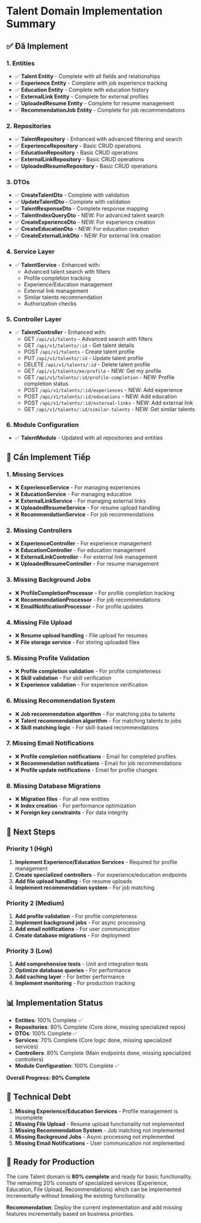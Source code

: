 # Talent Domain Implementation Summary

## ✅ Đã Implement

### 1. Entities

- ✅ **Talent Entity** - Complete with all fields and relationships
- ✅ **Experience Entity** - Complete with job experience tracking
- ✅ **Education Entity** - Complete with education history
- ✅ **ExternalLink Entity** - Complete for external profiles
- ✅ **UploadedResume Entity** - Complete for resume management
- ✅ **RecommendationJob Entity** - Complete for job recommendations

### 2. Repositories

- ✅ **TalentRepository** - Enhanced with advanced filtering and search
- ✅ **ExperienceRepository** - Basic CRUD operations
- ✅ **EducationRepository** - Basic CRUD operations
- ✅ **ExternalLinkRepository** - Basic CRUD operations
- ✅ **UploadedResumeRepository** - Basic CRUD operations

### 3. DTOs

- ✅ **CreateTalentDto** - Complete with validation
- ✅ **UpdateTalentDto** - Complete with validation
- ✅ **TalentResponseDto** - Complete response mapping
- ✅ **TalentIndexQueryDto** - NEW: For advanced talent search
- ✅ **CreateExperienceDto** - NEW: For experience creation
- ✅ **CreateEducationDto** - NEW: For education creation
- ✅ **CreateExternalLinkDto** - NEW: For external link creation

### 4. Service Layer

- ✅ **TalentService** - Enhanced with:
  - Advanced talent search with filters
  - Profile completion tracking
  - Experience/Education management
  - External link management
  - Similar talents recommendation
  - Authorization checks

### 5. Controller Layer

- ✅ **TalentController** - Enhanced with:
  - GET `/api/v1/talents` - Advanced search with filters
  - GET `/api/v1/talents/:id` - Get talent details
  - POST `/api/v1/talents` - Create talent profile
  - PUT `/api/v1/talents/:id` - Update talent profile
  - DELETE `/api/v1/talents/:id` - Delete talent profile
  - GET `/api/v1/talents/me/profile` - NEW: Get my profile
  - GET `/api/v1/talents/:id/profile-completion` - NEW: Profile completion status
  - POST `/api/v1/talents/:id/experiences` - NEW: Add experience
  - POST `/api/v1/talents/:id/educations` - NEW: Add education
  - POST `/api/v1/talents/:id/external-links` - NEW: Add external link
  - GET `/api/v1/talents/:id/similar-talents` - NEW: Get similar talents

### 6. Module Configuration

- ✅ **TalentModule** - Updated with all repositories and entities

## 🔄 Cần Implement Tiếp

### 1. Missing Services

- ❌ **ExperienceService** - For managing experiences
- ❌ **EducationService** - For managing education
- ❌ **ExternalLinkService** - For managing external links
- ❌ **UploadedResumeService** - For resume upload handling
- ❌ **RecommendationService** - For job recommendations

### 2. Missing Controllers

- ❌ **ExperienceController** - For experience management
- ❌ **EducationController** - For education management
- ❌ **ExternalLinkController** - For external link management
- ❌ **UploadedResumeController** - For resume management

### 3. Missing Background Jobs

- ❌ **ProfileCompletionProcessor** - For profile completion tracking
- ❌ **RecommendationProcessor** - For job recommendations
- ❌ **EmailNotificationProcessor** - For profile updates

### 4. Missing File Upload

- ❌ **Resume upload handling** - File upload for resumes
- ❌ **File storage service** - For storing uploaded files

### 5. Missing Profile Validation

- ❌ **Profile completion validation** - For profile completeness
- ❌ **Skill validation** - For skill verification
- ❌ **Experience validation** - For experience verification

### 6. Missing Recommendation System

- ❌ **Job recommendation algorithm** - For matching jobs to talents
- ❌ **Talent recommendation algorithm** - For matching talents to jobs
- ❌ **Skill matching logic** - For skill-based recommendations

### 7. Missing Email Notifications

- ❌ **Profile completion notifications** - Email for completed profiles
- ❌ **Recommendation notifications** - Email for job recommendations
- ❌ **Profile update notifications** - Email for profile changes

### 8. Missing Database Migrations

- ❌ **Migration files** - For all new entities
- ❌ **Index creation** - For performance optimization
- ❌ **Foreign key constraints** - For data integrity

## 🎯 Next Steps

### Priority 1 (High)

1. **Implement Experience/Education Services** - Required for profile management
2. **Create specialized controllers** - For experience/education endpoints
3. **Add file upload handling** - For resume uploads
4. **Implement recommendation system** - For job matching

### Priority 2 (Medium)

1. **Add profile validation** - For profile completeness
2. **Implement background jobs** - For async processing
3. **Add email notifications** - For user communication
4. **Create database migrations** - For deployment

### Priority 3 (Low)

1. **Add comprehensive tests** - Unit and integration tests
2. **Optimize database queries** - For performance
3. **Add caching layer** - For better performance
4. **Implement monitoring** - For production tracking

## 📊 Implementation Status

- **Entities**: 100% Complete ✅
- **Repositories**: 80% Complete (Core done, missing specialized repos)
- **DTOs**: 100% Complete ✅
- **Services**: 70% Complete (Core logic done, missing specialized services)
- **Controllers**: 80% Complete (Main endpoints done, missing specialized controllers)
- **Module Configuration**: 100% Complete ✅

**Overall Progress: 80% Complete**

## 🔧 Technical Debt

1. **Missing Experience/Education Services** - Profile management is incomplete
2. **Missing File Upload** - Resume upload functionality not implemented
3. **Missing Recommendation System** - Job matching not implemented
4. **Missing Background Jobs** - Async processing not implemented
5. **Missing Email Notifications** - User communication not implemented

## 🚀 Ready for Production

The core Talent domain is **80% complete** and ready for basic functionality. The remaining 20% consists of specialized services (Experience, Education, File Upload, Recommendations) which can be implemented incrementally without breaking the existing functionality.

**Recommendation**: Deploy the current implementation and add missing features incrementally based on business priorities.
